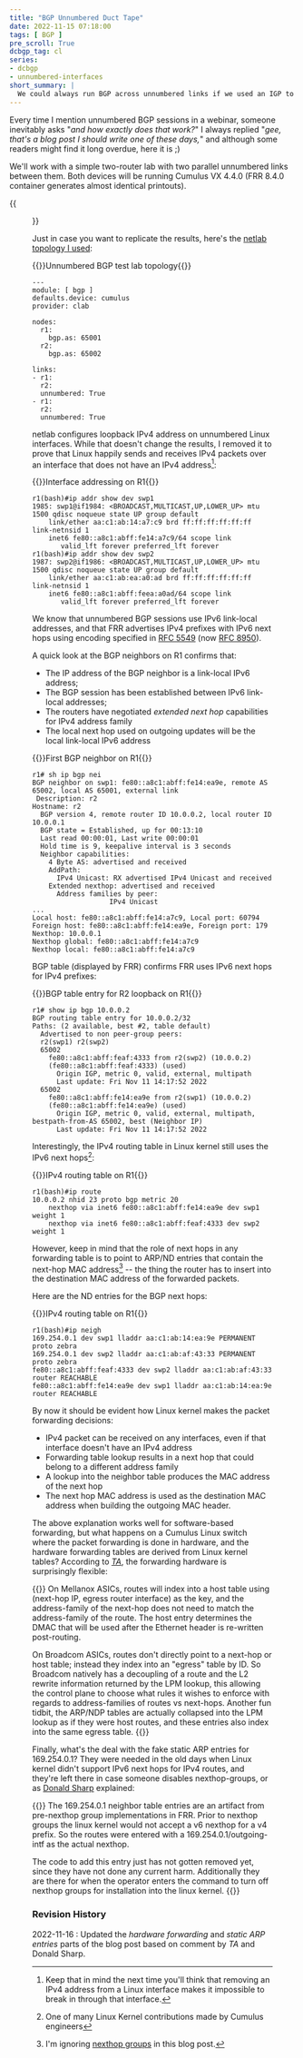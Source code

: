 ```yaml
---
title: "BGP Unnumbered Duct Tape"
date: 2022-11-15 07:18:00
tags: [ BGP ]
pre_scroll: True
dcbgp_tag: cl
series:
- dcbgp
- unnumbered-interfaces
short_summary: |
  We could always run BGP across unnumbered links if we used an IGP to propagate the loopback addresses of adjacent nodes. Recently, many vendors started supporting another solution: run EBGP over IPv6 LLA and exchange IPv4 prefixes over that EBGP session using the next-hop encoding specified in [RFC 5549](https://www.rfc-editor.org/rfc/rfc5549.html). How exactly does that work?
---
```

Every time I mention unnumbered BGP sessions in a webinar, someone inevitably asks "_and how exactly does that work?_" I always replied "_gee, that's a blog post I should write one of these days,_" and although some readers might find it long overdue, here it is ;)

We'll work with a simple two-router lab with two parallel unnumbered links between them. Both devices will be running Cumulus VX 4.4.0 (FRR 8.4.0 container generates almost identical printouts).
<!--more-->
{{<figure src="/2022/11/bgp-unnumbered.png" caption="EBGP sessions in unnumbered BGP lab">}}

Just in case you want to replicate the results, here's the [netlab topology I used](https://github.com/ipspace/netlab-examples/tree/master/BGP/Unnumbered):

{{<cc>}}Unnumbered BGP test lab topology{{</cc>}}
```
---
module: [ bgp ]
defaults.device: cumulus
provider: clab

nodes:
  r1:
    bgp.as: 65001
  r2:
    bgp.as: 65002

links:
- r1:
  r2:
  unnumbered: True
- r1:
  r2:
  unnumbered: True
```

netlab configures loopback IPv4 address on unnumbered Linux interfaces. While that doesn't change the results, I removed it to prove that Linux happily sends and receives IPv4 packets over an interface that does not have an IPv4 address[^IPSEC]:

[^IPSEC]: Keep that in mind the next time you'll think that removing an IPv4 address from a Linux interface makes it impossible to break in through that interface.

{{<cc>}}Interface addressing on R1{{</cc>}}
```
r1(bash)#ip addr show dev swp1
1985: swp1@if1984: <BROADCAST,MULTICAST,UP,LOWER_UP> mtu 1500 qdisc noqueue state UP group default
    link/ether aa:c1:ab:14:a7:c9 brd ff:ff:ff:ff:ff:ff link-netnsid 1
    inet6 fe80::a8c1:abff:fe14:a7c9/64 scope link
       valid_lft forever preferred_lft forever
r1(bash)#ip addr show dev swp2
1987: swp2@if1986: <BROADCAST,MULTICAST,UP,LOWER_UP> mtu 1500 qdisc noqueue state UP group default
    link/ether aa:c1:ab:ea:a0:ad brd ff:ff:ff:ff:ff:ff link-netnsid 1
    inet6 fe80::a8c1:abff:feea:a0ad/64 scope link
       valid_lft forever preferred_lft forever
```

We know that unnumbered BGP sessions use IPv6 link-local addresses, and that FRR advertises IPv4 prefixes with IPv6 next hops using encoding specified in [RFC 5549](https://www.rfc-editor.org/rfc/rfc5549.html) (now [RFC 8950](https://www.rfc-editor.org/rfc/rfc8950)).

A quick look at the BGP neighbors on R1 confirms that:

* The IP address of the BGP neighbor is a link-local IPv6 address;
* The BGP session has been established between IPv6 link-local addresses;
* The routers have negotiated _extended next hop_ capabilities for IPv4 address family
* The local next hop used on outgoing updates will be the local link-local IPv6 address

{{<cc>}}First BGP neighbor on R1{{</cc>}}
```
r1# sh ip bgp nei
BGP neighbor on swp1: fe80::a8c1:abff:fe14:ea9e, remote AS 65002, local AS 65001, external link
 Description: r2
Hostname: r2
  BGP version 4, remote router ID 10.0.0.2, local router ID 10.0.0.1
  BGP state = Established, up for 00:13:10
  Last read 00:00:01, Last write 00:00:01
  Hold time is 9, keepalive interval is 3 seconds
  Neighbor capabilities:
    4 Byte AS: advertised and received
    AddPath:
      IPv4 Unicast: RX advertised IPv4 Unicast and received
    Extended nexthop: advertised and received
      Address families by peer:
                   IPv4 Unicast
...
Local host: fe80::a8c1:abff:fe14:a7c9, Local port: 60794
Foreign host: fe80::a8c1:abff:fe14:ea9e, Foreign port: 179
Nexthop: 10.0.0.1
Nexthop global: fe80::a8c1:abff:fe14:a7c9
Nexthop local: fe80::a8c1:abff:fe14:a7c9
```

BGP table (displayed by FRR) confirms FRR uses IPv6 next hops for IPv4 prefixes:

{{<cc>}}BGP table entry for R2 loopback on R1{{</cc>}}
```
r1# show ip bgp 10.0.0.2
BGP routing table entry for 10.0.0.2/32
Paths: (2 available, best #2, table default)
  Advertised to non peer-group peers:
  r2(swp1) r2(swp2)
  65002
    fe80::a8c1:abff:feaf:4333 from r2(swp2) (10.0.0.2)
    (fe80::a8c1:abff:feaf:4333) (used)
      Origin IGP, metric 0, valid, external, multipath
      Last update: Fri Nov 11 14:17:52 2022
  65002
    fe80::a8c1:abff:fe14:ea9e from r2(swp1) (10.0.0.2)
    (fe80::a8c1:abff:fe14:ea9e) (used)
      Origin IGP, metric 0, valid, external, multipath, bestpath-from-AS 65002, best (Neighbor IP)
      Last update: Fri Nov 11 14:17:52 2022
```

Interestingly, the IPv4 routing table in Linux kernel still uses the IPv6 next hops[^6NH]:

[^6NH]: One of many Linux Kernel contributions made by Cumulus engineers

{{<cc>}}IPv4 routing table on R1{{</cc>}}
```
r1(bash)#ip route
10.0.0.2 nhid 23 proto bgp metric 20
	nexthop via inet6 fe80::a8c1:abff:fe14:ea9e dev swp1 weight 1
	nexthop via inet6 fe80::a8c1:abff:feaf:4333 dev swp2 weight 1
```

However, keep in mind that the role of next hops in any forwarding table is to point to ARP/ND entries that contain the next-hop MAC address[^NHG] -- the thing the router has to insert into the destination MAC address of the forwarded packets.

[^NHG]: I'm ignoring [nexthop groups](https://lwn.net/Articles/763950/) in this blog post.

Here are the ND entries for the BGP next hops:

{{<cc>}}IPv4 routing table on R1{{</cc>}}
```
r1(bash)#ip neigh
169.254.0.1 dev swp1 lladdr aa:c1:ab:14:ea:9e PERMANENT proto zebra
169.254.0.1 dev swp2 lladdr aa:c1:ab:af:43:33 PERMANENT proto zebra
fe80::a8c1:abff:feaf:4333 dev swp2 lladdr aa:c1:ab:af:43:33 router REACHABLE
fe80::a8c1:abff:fe14:ea9e dev swp1 lladdr aa:c1:ab:14:ea:9e router REACHABLE
```

By now it should be evident how Linux kernel makes the packet forwarding decisions:

* IPv4 packet can be received on any interfaces, even if that interface doesn't have an IPv4 address
* Forwarding table lookup results in a next hop that could belong to a different address family
* A lookup into the neighbor table produces the MAC address of the next hop
* The next hop MAC address is used as the destination MAC address when building the outgoing MAC header.

The above explanation works well for software-based forwarding, but what happens on a Cumulus Linux switch where the packet forwarding is done in hardware, and the hardware forwarding tables are derived from Linux kernel tables? According to [_TA_](#1513), the forwarding hardware is surprisingly flexible:

{{<long-quote>}}
On Mellanox ASICs, routes will index into a host table using (next-hop IP, egress router interface) as the key, and the address-family of the next-hop does not need to match the address-family of the route. The host entry determines the DMAC that will be used after the Ethernet header is re-written post-routing.

On Broadcom ASICs, routes don't directly point to a next-hop or host table; instead they index into an "egress" table by ID. So Broadcom natively has a decoupling of a route and the L2 rewrite information returned by the LPM lookup, this allowing the control plane to choose what rules it wishes to enforce with regards to address-families of routes vs next-hops. Another fun tidbit, the ARP/NDP tables are actually collapsed into the LPM lookup as if they were host routes, and these entries also index into the same egress table.
{{</long-quote>}}

Finally, what's the deal with the fake static ARP entries for 169.254.0.1? They were needed in the old days when Linux kernel didn't support IPv6 next hops for IPv4 routes, and they're left there in case someone disables nexthop-groups, or as [Donald Sharp](https://www.linkedin.com/in/donaldsharp/) explained:

{{<long-quote>}}
The 169.254.0.1 neighbor table entries are an artifact from pre-nexthop group implementations in FRR. Prior to nexthop groups the linux kernel would not accept a v6 nexthop for a v4 prefix. So the routes were entered with a 169.254.0.1/outgoing-intf as the actual nexthop.

The code to add this entry just has not gotten removed yet, since they have not done any current harm. Additionally they are there for when the operator enters the command to turn off nexthop groups for installation into the linux kernel.
{{</long-quote>}}

### Revision History

2022-11-16
: Updated the _hardware forwarding_ and _static ARP entries_ parts of the blog post based on comment by _TA_ and Donald Sharp.